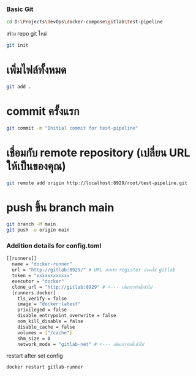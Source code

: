 ### Basic Git
```bash
cd D:\Projects\devOps\docker-compose\gitlab\test-pipeline
```
สร้าง repo git ใหม่
```bash
git init
```
# เพิ่มไฟล์ทั้งหมด
```bash
git add .
```
# commit ครั้งแรก
```bash
git commit -m "Initial commit for test-pipeline"
```
# เชื่อมกับ remote repository (เปลี่ยน URL ให้เป็นของคุณ)
```bash
git remote add origin http://localhost:8929/root/test-pipeline.git
```
# push ขึ้น branch main
```bash
git branch -M main
git push -u origin main
```

### Addition details for config.toml
```bash
[[runners]]
  name = "docker-runner"
  url = "http://gitlab:8929/" # URL สำหรับ register ยังคงใช้ gitlab
  token = "xxxxxxxxxxxx"
  executor = "docker"
  clone_url = "http://gitlab:8929" # <--- เพิ่มบรรทัดนี้เข้าไป
  [runners.docker]
    tls_verify = false
    image = "docker:latest"
    privileged = false
    disable_entrypoint_overwrite = false
    oom_kill_disable = false
    disable_cache = false
    volumes = ["/cache"]
    shm_size = 0
    network_mode = "gitlab-net" # <--- เพิ่มบรรทัดนี้เข้าไป
```
restart after set config
```bash
docker restart gitlab-runner
```